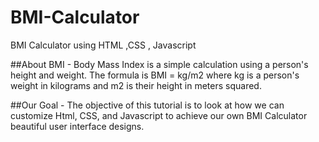 # BMI-Calculator
BMI Calculator using HTML ,CSS , Javascript

##About BMI -
Body Mass Index is a simple calculation using a person's height and weight. The formula is BMI = kg/m2 where kg is a person's weight 
in kilograms and m2 is their height in meters squared.

##Our Goal -
The objective of this tutorial is to look at how we can customize Html, CSS, and Javascript to achieve our own 
BMI Calculator beautiful user interface designs.
